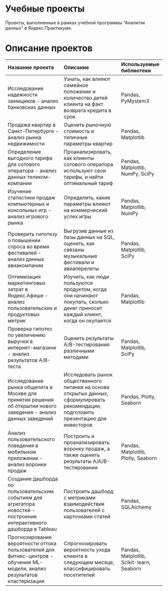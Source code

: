 # Учебные проекты
Проекты, выполненные в рамках учебной программы "Аналитик данных" в Яндекс.Практикуме.

# Описание проектов

| Название проекта | Описание | Используемые библиотеки |
| :-------------------- | :--------------------- |:---------------------------|
| Исследование надежности заемщиков - анализ банковских данных | Узнать, как влияют семейное положение и количество детей клиента на факт возврата кредита в срок | Pandas, PyMystem3 |
| Продажа квартир в Санкт-Петербурге - анализ рынка недвижимости | Оценить рыночную стоимость и типичные параметры квартир | Pandas, Matplotlib |
| Определение выгодного тарифа для сотового оператора - анализ данных телеком-компании | Проанализировать, как клиенты сотового оператора используют свои тарифы, и найти оптимальный тариф | Pandas, Matplotlib, NumPy, SciPy |
| Изучение статистики продаж компьютерных и консольных игр - анализ игрового рынка | Определить, какие параметры влияют на коммерческий успех игры | Pandas, Matplotlib, NumPy |
| Проверить гипотезу о повышении спроса во время фестивалей - анализ данных авиакомпании | Выгрузив данные из базы данных на SQL, оценить, как связаны музыкальные фестивали и авиаперелеты | Pandas, Matplotlib, SciPy |
| Оптимизация маркетинговых затрат в Яндекс.Афише - анализ пользовательских и продуктовых метрик | Изучить, как люди пользуются продуктом, когда они начинают покупать, сколько денег приносит каждый клиент, когда он окупается | Pandas, Matplotlib |
| Проверка гипотез по увеличению выручки в интернет-магазине - анализ результатов А/В-теста | Оценить результаты A/B-тестирования различными методами | Pandas, Matplotlib, SciPy |
| Исследование рынка общепита в Москве для принятия решения об открытии нового заведения - анализ данных заведений | Исследовать рынок общественного питания на основе открытых данных, сформулировать рекомендации, подготовить презентацию для инвесторов | Pandas, Plotly, Seaborn |
| Анализ пользовательского поведения в мобильном приложении - анализ воронки продаж | Построить и проанализировать воронку продаж, а также оценить результаты A/A/B-тестирования | Pandas, Matplotlib, Plotly, Seaborn |
| Создание дашборда по пользовательским событиям для агрегатора новостей - построение интерактивного дашборда в Tableau | Построить дашборд с метриками взаимодействия пользователей с карточками статей | Pandas, SQLAlchemy |
| Прогнозирование вероятности оттока пользователей для фитнес-центров - обучение ML-модели, анализ результатов кластеризации | Спрогнозировать вероятность ухода клиента в следующем месяце, классифицировать посетителей | Pandas, Matplotlib, Scikit-learn, Seaborn |
